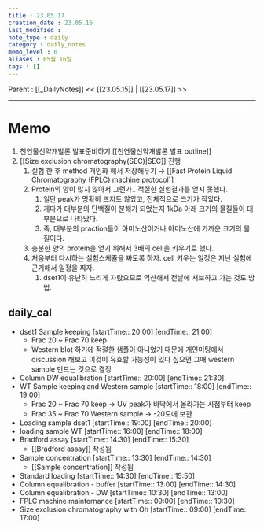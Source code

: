 ```yaml
---
title : 23.05.17
creation_date : 23.05.16
last_modified :
note_type : daily
category : daily_notes
memo_level : 0
aliases : 05월 16일
tags : []
---
```

Parent : [[_DailyNotes]]
<< [[23.05.15]] | [[23.05.17]] >>

---
# Memo

1. 천연물신약개발론 발표준비하기 [[천연물신약개발론 발표 outline]]
2. [[Size exclusion chromatography(SEC)|SEC]] 진행
	1. 실험 한 후 method 개인화 해서 저장해두기 → [[Fast Protein Liquid Chromatography (FPLC) machine protocol]]
	2. Protein의 양이 많지 않아서 그런가.. 적절한 실험결과를 얻지 못했다.
		1. 일단 peak가 명확히 뜨지도 않았고, 전체적으로 크기가 작았다.
		2. 게다가 대부분의 단백질이 분해가 되었는지 1kDa 아래 크기의 물질들이 대부분으로 나타났다. 
		3. 즉, 대부분의 praction들이 아미노산이거나 아미노산에 가까운 크기의 물질이다.
	3. 충분한 양의 protein을 얻기 위해서 3배의 cell을 키우기로 했다.
	4. 처음부터 다시하는 실험스케쥴을 짜도록 하자. cell 키우는 일정은 지난 실험에 근거해서 일정을 짜자.
		1. dset1이 유난히 느리게 자랐으므로 역산해서 전날에 서브하고 가는 것도 방법.

## daily_cal
-  dset1 Sample keeping [startTime:: 20:00]  [endTime:: 21:00]
	- Frac 20 ~ Frac 70 keep
	- Western blot 하기에 적절한 샘플이 아니었기 때문에 개인미팅에서 discussion 해보고 이것이 유효할 가능성이 있다 싶으면 그때 western sample 만드는 것으로 결정
-  Column DW equalibration [startTime:: 20:00]  [endTime:: 21:30]
-  WT Sample keeping and Western sample [startTime:: 18:00]  [endTime:: 19:00]
	- Frac 20 ~ Frac 70 keep → UV peak가 바닥에서 올라가는 시점부터 keep
	- Frac 35 ~ Frac 70 Western sample → -20도에 보관
-  Loading sample dset1 [startTime:: 19:00]  [endTime:: 20:00]
-  loading sample WT [startTime:: 16:00]  [endTime:: 18:00]
-  Bradford assay [startTime:: 14:30]  [endTime:: 15:30]
	- [[Bradford assay]] 작성됨
-  Sample concentration [startTime:: 13:30]  [endTime:: 14:30]
	- [[Sample concentration]] 작성됨
-  Standard loading [startTime:: 14:30]  [endTime:: 15:50]
-  Column equalibration - buffer [startTime:: 13:00]  [endTime:: 14:30]
-  Column equalibration - DW [startTime:: 10:30]  [endTime:: 13:00]
-  FPLC machine mainternance [startTime:: 09:00]  [endTime:: 10:30]
-  Size exclusion chromatography with Oh [startTime:: 09:00]  [endTime:: 17:00]
